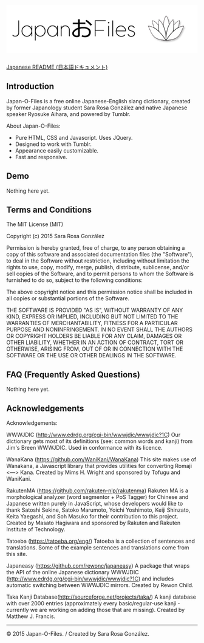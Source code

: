 # ![Japan-O-Files](https://github.com/SaraRosa/Japan-O-Files/blob/master/media/japan-o-files.png "Japan-O-Files")

[Japanese README (日本語ドキュメント)](#)

## Introduction

Japan-O-Files is a free online Japanese-English slang dictionary, created by former Japanology student Sara Rosa González and native Japanese speaker Ryosuke Aihara, and powered by Tumblr.

About Japan-O-Files:
  - Pure HTML, CSS and Javascript. Uses JQuery.
  - Designed to work with Tumblr.
  - Appearance easily customizable. 
  - Fast and responsive.

## Demo

Nothing here yet.

## Terms and Conditions

The MIT License (MIT)

Copyright (c) 2015 Sara Rosa González

Permission is hereby granted, free of charge, to any person obtaining a copy
of this software and associated documentation files (the "Software"), to deal
in the Software without restriction, including without limitation the rights
to use, copy, modify, merge, publish, distribute, sublicense, and/or sell
copies of the Software, and to permit persons to whom the Software is
furnished to do so, subject to the following conditions:

The above copyright notice and this permission notice shall be included in all
copies or substantial portions of the Software.

THE SOFTWARE IS PROVIDED "AS IS", WITHOUT WARRANTY OF ANY KIND, EXPRESS OR
IMPLIED, INCLUDING BUT NOT LIMITED TO THE WARRANTIES OF MERCHANTABILITY,
FITNESS FOR A PARTICULAR PURPOSE AND NONINFRINGEMENT. IN NO EVENT SHALL THE
AUTHORS OR COPYRIGHT HOLDERS BE LIABLE FOR ANY CLAIM, DAMAGES OR OTHER
LIABILITY, WHETHER IN AN ACTION OF CONTRACT, TORT OR OTHERWISE, ARISING FROM,
OUT OF OR IN CONNECTION WITH THE SOFTWARE OR THE USE OR OTHER DEALINGS IN THE
SOFTWARE.

## FAQ (Frequently Asked Questions)

Nothing here yet.

## Acknowledgements

Acknowledgements:

WWWJDIC (http://www.edrdg.org/cgi-bin/wwwjdic/wwwjdic?1C)
Our dictionary gets most of its definitions (see: common words and kanji) from Jim's Breen WWWJDIC. Used in conformance with its licence.

WanaKana (https://github.com/WaniKani/WanaKana)
This site makes use of Wanakana, a Javascript library that provides utilities for converting Romaji <―> Kana. Created by Mims H. Wright and sponsored by Tofugu and WaniKani.

RakutenMA (https://github.com/rakuten-nlp/rakutenma)
Rakuten MA is a morphological analyzer (word segmentor + PoS Tagger) for Chinese and Japanese written purely in JavaScript, whose developers would like to thank Satoshi Sekine, Satoko Marumoto, Yoichi Yoshimoto, Keiji Shinzato, Keita Yaegashi, and Soh Masuko for their contribution to this project. Created by Masato Hagiwara and sponsored by Rakuten and Rakuten Institute of Technology.

Tatoeba (https://tatoeba.org/eng/)
Tatoeba is a collection of sentences and translations. Some of the example sentences and translations come from this site.

Japaneasy (https://github.com/rewonc/japaneasy)
A package that wraps the API of the online Japanese dictionary WWWJDIC (http://www.edrdg.org/cgi-bin/wwwjdic/wwwjdic?1C) and includes automatic switching between WWWJDIC mirrors. Created by Rewon Child.

Taka Kanji Database(http://sourceforge.net/projects/taka/)
A kanji database with over 2000 entries (approximately every basic/regular-use kanji - currently we are working on adding those that are missing). Created by Matthew J. Francis.

---

&copy; 2015 Japan-O-Files. / Created by Sara Rosa González.
